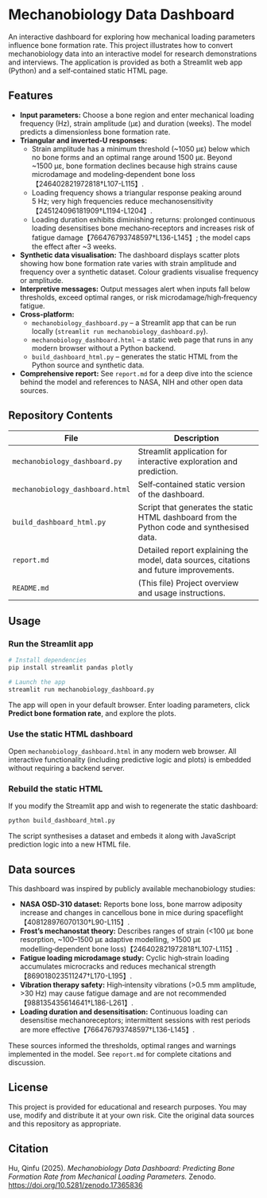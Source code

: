 # Mechanobiology Data Dashboard

An interactive dashboard for exploring how mechanical loading parameters influence bone formation rate.  This project illustrates how to convert mechanobiology data into an interactive model for research demonstrations and interviews.  The application is provided as both a Streamlit web app (Python) and a self‑contained static HTML page.

## Features

- **Input parameters:** Choose a bone region and enter mechanical loading frequency (Hz), strain amplitude (µε) and duration (weeks).  The model predicts a dimensionless bone formation rate.
- **Triangular and inverted‑U responses:**  
  * Strain amplitude has a minimum threshold (~1050 µε) below which no bone forms and an optimal range around 1500 µε.  Beyond ~1500 µε, bone formation declines because high strains cause microdamage and modeling‑dependent bone loss【246402821972818†L107-L115】.  
  * Loading frequency shows a triangular response peaking around 5 Hz; very high frequencies reduce mechanosensitivity【245124096181909†L1194-L1204】.  
  * Loading duration exhibits diminishing returns: prolonged continuous loading desensitises bone mechano‑receptors and increases risk of fatigue damage【766476793748597†L136-L145】; the model caps the effect after ~3 weeks.
- **Synthetic data visualisation:** The dashboard displays scatter plots showing how bone formation rate varies with strain amplitude and frequency over a synthetic dataset.  Colour gradients visualise frequency or amplitude.
- **Interpretive messages:** Output messages alert when inputs fall below thresholds, exceed optimal ranges, or risk microdamage/high‑frequency fatigue.
- **Cross‑platform:**  
  * `mechanobiology_dashboard.py` – a Streamlit app that can be run locally (`streamlit run mechanobiology_dashboard.py`).  
  * `mechanobiology_dashboard.html` – a static web page that runs in any modern browser without a Python backend.  
  * `build_dashboard_html.py` – generates the static HTML from the Python source and synthetic data.
- **Comprehensive report:** See `report.md` for a deep dive into the science behind the model and references to NASA, NIH and other open data sources.

## Repository Contents

| File | Description |
| --- | --- |
| `mechanobiology_dashboard.py` | Streamlit application for interactive exploration and prediction. |
| `mechanobiology_dashboard.html` | Self‑contained static version of the dashboard. |
| `build_dashboard_html.py` | Script that generates the static HTML dashboard from the Python code and synthesised data. |
| `report.md` | Detailed report explaining the model, data sources, citations and future improvements. |
| `README.md` | (This file) Project overview and usage instructions. |

## Usage

### Run the Streamlit app

```bash
# Install dependencies
pip install streamlit pandas plotly

# Launch the app
streamlit run mechanobiology_dashboard.py
```

The app will open in your default browser.  Enter loading parameters, click **Predict bone formation rate**, and explore the plots.

### Use the static HTML dashboard

Open `mechanobiology_dashboard.html` in any modern web browser.  All interactive functionality (including predictive logic and plots) is embedded without requiring a backend server.

### Rebuild the static HTML

If you modify the Streamlit app and wish to regenerate the static dashboard:

```bash
python build_dashboard_html.py
```

The script synthesises a dataset and embeds it along with JavaScript prediction logic into a new HTML file.

## Data sources

This dashboard was inspired by publicly available mechanobiology studies:

- **NASA OSD‑310 dataset:** Reports bone loss, bone marrow adiposity increase and changes in cancellous bone in mice during spaceflight【408128976070130†L90-L115】.
- **Frost’s mechanostat theory:** Describes ranges of strain (<100 µε bone resorption, ~100–1500 µε adaptive modelling, >1500 µε modelling‑dependent bone loss)【246402821972818†L107-L115】.
- **Fatigue loading microdamage study:** Cyclic high‑strain loading accumulates microcracks and reduces mechanical strength【869018023511247†L170-L195】.
- **Vibration therapy safety:** High‑intensity vibrations (>0.5 mm amplitude, >30 Hz) may cause fatigue damage and are not recommended【988135435614641†L186-L261】.
- **Loading duration and desensitisation:** Continuous loading can desensitise mechanoreceptors; intermittent sessions with rest periods are more effective【766476793748597†L136-L145】.

These sources informed the thresholds, optimal ranges and warnings implemented in the model.  See `report.md` for complete citations and discussion.

## License

This project is provided for educational and research purposes.  You may use, modify and distribute it at your own risk.  Cite the original data sources and this repository as appropriate.

## Citation
Hu, Qinfu (2025). *Mechanobiology Data Dashboard: Predicting Bone Formation Rate from Mechanical Loading Parameters.* Zenodo. https://doi.org/10.5281/zenodo.17365836

